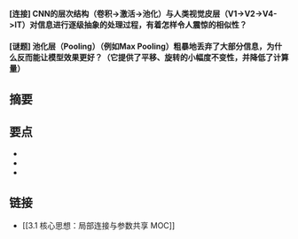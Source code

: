 #### [连接] CNN的层次结构（卷积->激活->池化）与人类视觉皮层（V1->V2->V4->IT）对信息进行逐级抽象的处理过程，有着怎样令人震惊的相似性？


#### [谜题] 池化层（Pooling）（例如Max Pooling）粗暴地丢弃了大部分信息，为什么反而能让模型效果更好？（它提供了平移、旋转的小幅度不变性，并降低了计算量）


## 摘要


## 要点

- 
- 
- 

## 链接

- [[3.1 核心思想：局部连接与参数共享 MOC]]
